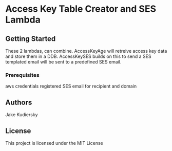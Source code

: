 # Access Key Table Creator and SES Lambda

## Getting Started

These 2 lambdas, can combine. AccessKeyAge will retreive access key data and store them in a DDB. AccessKeySES builds on this to send a SES templated email will be sent to a predefined SES email.

### Prerequisites

aws credentials
registered SES email for recipient and domain 


## Authors

Jake Kudiersky

## License

This project is licensed under the MIT License